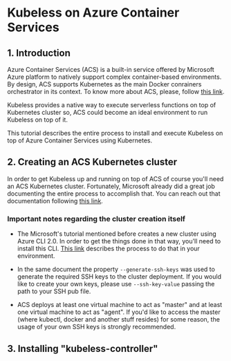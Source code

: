 # Kubeless on Azure Container Services

## 1. Introduction

Azure Container Services (ACS) is a built-in service offered by Microsoft Azure platform to natively support complex container-based environments. By design, ACS supports Kubernetes as the main Docker conrainers orchestrator in its context. To know more about ACS, please, follow [this link](https://docs.microsoft.com/en-us/azure/container-service/kubernetes/container-service-intro-kubernetes).

Kubeless provides a native way to execute serverless functions on top of Kubernetes cluster so, ACS could become an ideal environment to run Kubeless on top of it.

This tutorial describes the entire process to install and execute Kubeless on top of Azure Container Services using Kubernetes.

## 2. Creating an ACS Kubernetes cluster

In order to get Kubeless up and running on top of ACS of course you'll need an ACS Kubernetes cluster. Fortunately, Microsoft already did a great job documenting the entire process to accomplish that. You can reach out that documentation following [this link](https://docs.microsoft.com/en-us/azure/container-service/kubernetes/container-service-tutorial-kubernetes-deploy-cluster).

### Important notes regarding the cluster creation itself

* The Microsoft's tutorial mentioned before creates a new cluster using Azure CLI 2.0. In order to get the things done in that way, you'll need to install this CLI. [This link](https://docs.microsoft.com/en-us/cli/azure/install-azure-cli?view=azure-cli-latest) describes the process to do that in your environment.

* In the same document the property `--generate-ssh-keys` was used to generate the required SSH keys to the cluster deployment. If you would like to create your own keys, please use `--ssh-key-value` passing the path to your SSH pub file.

* ACS deploys at least one virtual machine to act as "master" and at least one virtual machine to act as "agent". If you'd like to access the master (where kubectl, docker and another stuff resides) for some reason, the usage of your own SSH keys is strongly recommended.

## 3. Installing "kubeless-controller"


